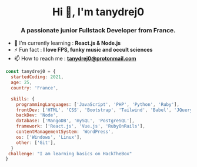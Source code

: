 <h1 align="center">Hi 👋, I'm tanydrej0</h1>
<h3 align="center">A passionate junior Fullstack Developer from France.</h3>

- 🌱 I’m currently learning : **React.js & Node.js**
- ⚡ Fun fact : **I love FPS, funky music and occult sciences**
- 📫 How to reach me : **tanydrej0@protonmail.com**

```javascript
const tanydrej0 = {
  startedCoding: 2021,
  age: 25,
  country: 'France',
  
  skills: {
    programmingLanguages: ['JavaScript', 'PHP', 'Python', 'Ruby'],
    frontDev: ['HTML', 'CSS', 'Bootstrap', 'Tailwind', 'Babel', 'JQuery'],
    backDev: 'Node',
    database: ['MangoDB', 'mySQL', 'PostgreSQL'],
    framework: ['React.js', 'Vue.js', 'RubyOnRails'],
    contentManagementSystem: 'WordPress',
    os: ['Windows', 'Linux'],
    other: ['Git'],
  }
 challenge: "I am learning basics on HackTheBox"
}
```
